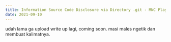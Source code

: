 ```yaml
---
title: Information Source Code Disclosure via Directory .git - MNC Play
date: 2021-09-10
---
```


udah lama ga upload write up lagi, coming soon.
masi males ngetik dan membuat kalimatnya.